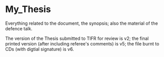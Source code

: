 # My_Thesis
Everything related to the document, the synopsis; also the material of the defence talk.

The version of the Thesis submitted to TIFR for review is v2; the final printed version (after including referee's comments) is v5; the file burnt to CDs (with digtial signature) is v6.

